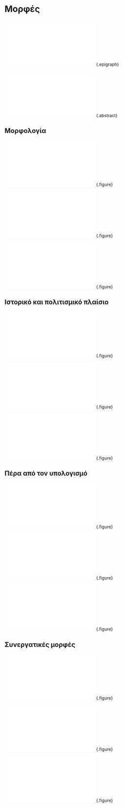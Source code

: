 # Μορφές 

![](lanier-instrument.md){.epigraph}

![](abs-forms.md){.abstract}

## Μορφολογία 

![](smalltalk-browser.md){.figure}

![](children-alto.md){.figure}

![](altair-teletype.md){.figure}

## Ιστορικό και πολιτισμικό πλαίσιο

![](xerox-alto.md){.figure}

![](adventure-videogame.md){.figure}

![](squeak.md){.figure}

## Πέρα από τον υπολογισμό 

![](spacewar-players.md){.figure}

![](vpl-data-glove.md){.figure}

![](vpl-data-suit.md){.figure}

## Συνεργατικές μορφές 

![](cscw-nls.md){.figure}

![](bbc-micro.md){.figure}

![](c64-demoscene.md){.figure}
